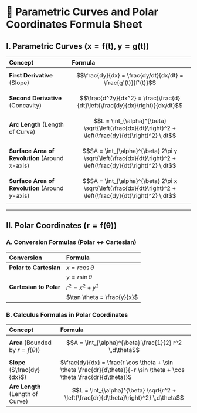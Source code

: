 # 📐 Parametric Curves and Polar Coordinates Formula Sheet

## I. Parametric Curves ($\mathbf{x = f(t), y = g(t)}$)

| Concept | Formula |
| :--- | :--- |
| **First Derivative** (Slope) | $$\frac{dy}{dx} = \frac{dy/dt}{dx/dt} = \frac{g'(t)}{f'(t)}$$ |
| **Second Derivative** (Concavity) | $$\frac{d^2y}{dx^2} = \frac{\frac{d}{dt}\left(\frac{dy}{dx}\right)}{dx/dt}$$ |
| **Arc Length** (Length of Curve) | $$L = \int_{\alpha}^{\beta} \sqrt{\left(\frac{dx}{dt}\right)^2 + \left(\frac{dy}{dt}\right)^2} \,dt$$ |
| **Surface Area of Revolution** (Around $x$-axis) | $$SA = \int_{\alpha}^{\beta} 2\pi y \sqrt{\left(\frac{dx}{dt}\right)^2 + \left(\frac{dy}{dt}\right)^2} \,dt$$ |
| **Surface Area of Revolution** (Around $y$-axis) | $$SA = \int_{\alpha}^{\beta} 2\pi x \sqrt{\left(\frac{dx}{dt}\right)^2 + \left(\frac{dy}{dt}\right)^2} \,dt$$ |

---

## II. Polar Coordinates ($\mathbf{r = f(\theta)}$)

### A. Conversion Formulas (Polar $\leftrightarrow$ Cartesian)

| Conversion | Formula |
| :--- | :--- |
| **Polar to Cartesian** | $x = r \cos \theta$ |
| | $y = r \sin \theta$ |
| **Cartesian to Polar** | $r^2 = x^2 + y^2$ |
| | $\tan \theta = \frac{y}{x}$ |

### B. Calculus Formulas in Polar Coordinates

| Concept | Formula |
| :--- | :--- |
| **Area** (Bounded by $r = f(\theta)$) | $$A = \int_{\alpha}^{\beta} \frac{1}{2} r^2 \,d\theta$$ |
| **Slope** ($\frac{dy}{dx}$) | $\frac{dy}{dx} = \frac{r \cos \theta + \sin \theta \frac{dr}{d\theta}}{-r \sin \theta + \cos \theta \frac{dr}{d\theta}}$ |
| **Arc Length** (Length of Curve) | $$L = \int_{\alpha}^{\beta} \sqrt{r^2 + \left(\frac{dr}{d\theta}\right)^2} \,d\theta$$ |